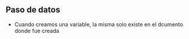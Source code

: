 ## Paso de datos

- Cuando creamos una variable, la misma solo existe en el dcumento donde fue creada